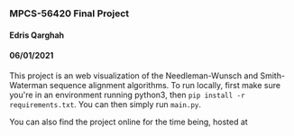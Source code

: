 ### MPCS-56420 Final Project

#### Edris Qarghah

#### 06/01/2021

This project is an web visualization of the Needleman-Wunsch and Smith-Waterman sequence alignment algorithms. To run locally, first make sure you're in an environment running python3, then `pip install -r requirements.txt`. You can then simply run `main.py`.

You can also find the project online for the time being, hosted at 